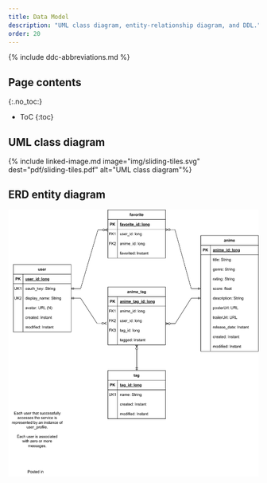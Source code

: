 ```yaml
---
title: Data Model
description: "UML class diagram, entity-relationship diagram, and DDL."
order: 20
---
```


{% include ddc-abbreviations.md %}

## Page contents
{:.no_toc:}

- ToC
{:toc}

## UML class diagram

{% include linked-image.md image="img/sliding-tiles.svg" dest="pdf/sliding-tiles.pdf" alt="UML class diagram"%}

## ERD entity diagram

[![AniMate ERD Entity Diagram](img/AniMate-ERD.drawio.svg)](pdf/AniMate-ERD.drawio.pdf)